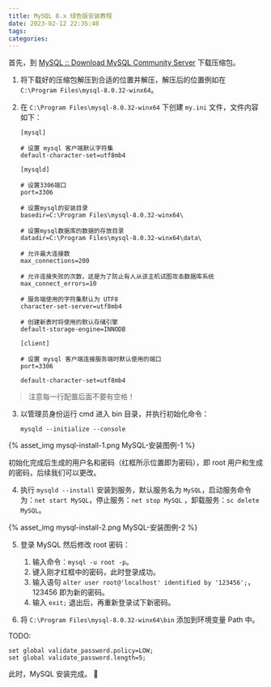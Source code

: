 ```yaml
---
title: MySQL 8.x 绿色版安装教程
date: 2023-02-12 22:35:48
tags:
categories:
---
```


首先，到 [MySQL :: Download MySQL Community Server](https://dev.mysql.com/downloads/mysql/) 下载压缩包。

<!--more-->

1. 将下载好的压缩包解压到合适的位置并解压，解压后的位置例如在 `C:\Program Files\mysql-8.0.32-winx64`。

2. 在 `C:\Program Files\mysql-8.0.32-winx64` 下创建 `my.ini` 文件，文件内容如下：

    ```
    [mysql]

    # 设置 mysql 客户端默认字符集
    default-character-set=utf8mb4

    [mysqld]

    # 设置3306端口
    port=3306

    # 设置mysql的安装目录
    basedir=C:\Program Files\mysql-8.0.32-winx64\

    # 设置mysql数据库的数据的存放目录
    datadir=C:\Program Files\mysql-8.0.32-winx64\data\

    # 允许最大连接数
    max_connections=200

    # 允许连接失败的次数，这是为了防止有人从该主机试图攻击数据库系统
    max_connect_errors=10

    # 服务端使用的字符集默认为 UTF8
    character-set-server=utf8mb4

    # 创建新表时将使用的默认存储引擎
    default-storage-engine=INNODB

    [client]

    # 设置 mysql 客户端连接服务端时默认使用的端口
    port=3306

    default-character-set=utf8mb4
    ```
> 注意每一行配置后面不要有空格！

3. 以管理员身份运行 cmd 进入 bin 目录，并执行初始化命令：

    ```
    mysqld --initialize --console
    ```

{% asset_img mysql-install-1.png MySQL-安装图例-1 %}

初始化完成后生成的用户名和密码（红框所示位置即为密码），即 root 用户和生成的密码，后续我们可以更改。

4. 执行 `mysqld --install` 安装到服务，默认服务名为 `MySQL`，启动服务命令为：`net start MySQL`，停止服务：`net stop MySQL` ，卸载服务：`sc delete MySQL`。

{% asset_img mysql-install-2.png MySQL-安装图例-2 %}

5. 登录 MySQL 然后修改 root 密码：
    1. 输入命令：`mysql -u root -p`。
    2. 键入刚才红框中的密码，此时登录成功。
    3. 输入语句 `alter user root@'localhost' identified by '123456';`，123456 即为新的密码。
    4. 输入 `exit;` 退出后，再重新登录试下新密码。

6. 将 `C:\Program Files\mysql-8.0.32-winx64\bin` 添加到环境变量 Path 中。

TODO:

```
set global validate_password.policy=LOW;
set global validate_password.length=5;
```

此时，MySQL 安装完成。 👏

